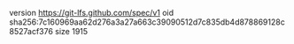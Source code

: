 version https://git-lfs.github.com/spec/v1
oid sha256:7c160969aa62d276a3a27a663c39090512d7c835db4d878869128c8527acf376
size 1915
